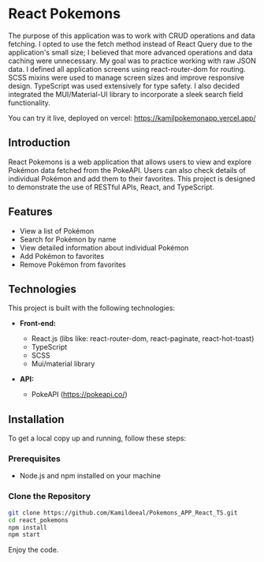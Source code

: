 # React Pokemons

The purpose of this application was to work with CRUD operations and data fetching. I opted to use the fetch method instead of React Query due to the application's small size; I believed that more advanced operations and data caching were unnecessary. My goal was to practice working with raw JSON data. I defined all application screens using react-router-dom for routing. SCSS mixins were used to manage screen sizes and improve responsive design. TypeScript was used extensively for type safety. I also decided integrated the MUI/Material-UI library to incorporate a sleek search field functionality.

You can try it live, deployed on vercel: https://kamilpokemonapp.vercel.app/

## Introduction

React Pokemons is a web application that allows users to view and explore Pokémon data fetched from the PokeAPI. Users can also check details of individual Pokémon and add them to their favorites. This project is designed to demonstrate the use of RESTful APIs, React, and TypeScript.

## Features

- View a list of Pokémon
- Search for Pokémon by name
- View detailed information about individual Pokémon
- Add Pokémon to favorites
- Remove Pokémon from favorites

## Technologies

This project is built with the following technologies:

- **Front-end:**

  - React.js (libs like: react-router-dom, react-paginate, react-hot-toast)
  - TypeScript
  - SCSS
  - Mui/material library

- **API:**
  - PokeAPI (https://pokeapi.co/)

## Installation

To get a local copy up and running, follow these steps:

### Prerequisites

- Node.js and npm installed on your machine

### Clone the Repository

```bash
git clone https://github.com/Kamildeeal/Pokemons_APP_React_TS.git
cd react_pokemons
npm install
npm start
```

Enjoy the code.
